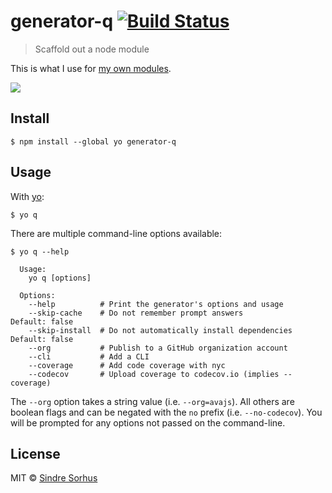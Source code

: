 # generator-q [![Build Status](https://travis-ci.org/omgimalexis/generator-q.svg?branch=master)](https://travis-ci.org/omgimalexis/generator-q)

> Scaffold out a node module

This is what I use for [my own modules](https://www.npmjs.com/~omgimalexis).

![](screenshot.png)


## Install

```
$ npm install --global yo generator-q
```


## Usage

With [yo](https://github.com/yeoman/yo):

```
$ yo q
```

There are multiple command-line options available:

```
$ yo q --help

  Usage:
    yo q [options]

  Options:
    --help          # Print the generator's options and usage
    --skip-cache    # Do not remember prompt answers                      Default: false
    --skip-install  # Do not automatically install dependencies           Default: false
    --org           # Publish to a GitHub organization account
    --cli           # Add a CLI
    --coverage      # Add code coverage with nyc
    --codecov       # Upload coverage to codecov.io (implies --coverage)
```

The `--org` option takes a string value (i.e. `--org=avajs`). All others are boolean flags and can be negated with the `no` prefix (i.e. `--no-codecov`). You will be prompted for any options not passed on the command-line.


## License

MIT © [Sindre Sorhus](https://sindresorhus.com)
